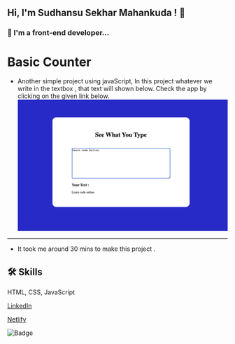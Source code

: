 ## Hi, I'm Sudhansu Sekhar Mahankuda ! 👋


### 🚀 I'm a front-end developer...



# Basic Counter

-  Another simple project using javaScript, In this project whatever we write in the textbox , that text will shown below. Check the app by clicking on the given link below.
![Screenshot](./Image/See_What_You_Type.png "Template Screenshot")


---




- It took me around  30 mins to make this project .



## 🛠 Skills
HTML, CSS, JavaScript

[LinkedIn](https://www.linkedin.com/in/sud-sekhar/)

[Netlify](https://see-what-you-type-sud.netlify.app/)

![Badge](https://img.shields.io/badge/Netlify-Link-green)